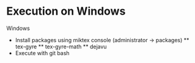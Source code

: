 # Execution on Windows

Windows
* Install packages using miktex console (administrator -> packages)
** tex-gyre
** tex-gyre-math
** dejavu  
* Execute with git bash